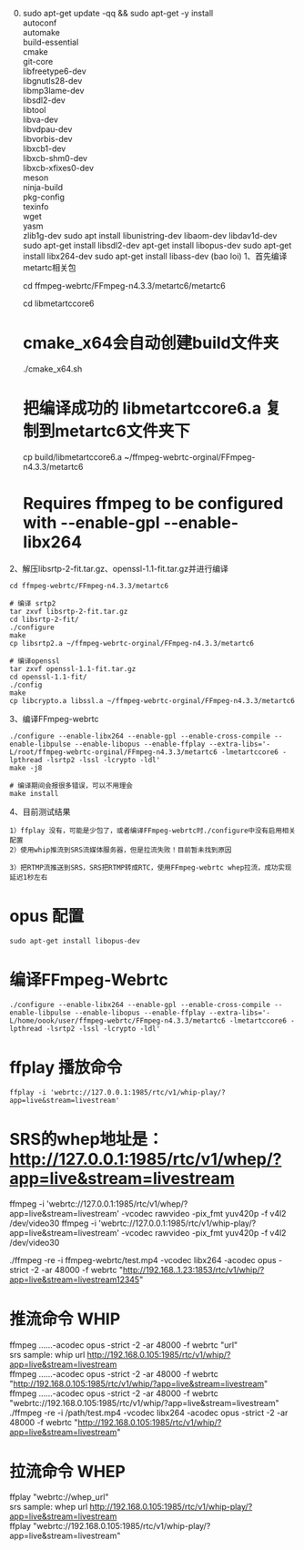 0. sudo apt-get update -qq && sudo apt-get -y install \
  autoconf \
  automake \
  build-essential \
  cmake \
  git-core \
  libfreetype6-dev \
  libgnutls28-dev \
  libmp3lame-dev \
  libsdl2-dev \
  libtool \
  libva-dev \
  libvdpau-dev \
  libvorbis-dev \
  libxcb1-dev \
  libxcb-shm0-dev \
  libxcb-xfixes0-dev \
  meson \
  ninja-build \
  pkg-config \
  texinfo \
  wget \
  yasm \
  zlib1g-dev
sudo apt install libunistring-dev libaom-dev libdav1d-dev
sudo apt-get install libsdl2-dev
   apt-get install libopus-dev
   sudo apt-get install libx264-dev
   sudo apt-get install libass-dev (bao loi)
1、首先编译metartc相关包

    cd ffmpeg-webrtc/FFmpeg-n4.3.3/metartc6/metartc6
    
    cd libmetartccore6
    
    # cmake_x64会自动创建build文件夹
    ./cmake_x64.sh
    
    # 把编译成功的 libmetartccore6.a 复制到metartc6文件夹下
    cp build/libmetartccore6.a ~/ffmpeg-webrtc-orginal/FFmpeg-n4.3.3/metartc6

    # Requires ffmpeg to be configured with --enable-gpl --enable-libx264
    

2、解压libsrtp-2-fit.tar.gz、openssl-1.1-fit.tar.gz并进行编译

    cd ffmpeg-webrtc/FFmpeg-n4.3.3/metartc6
    
    # 编译 srtp2
    tar zxvf libsrtp-2-fit.tar.gz
    cd libsrtp-2-fit/
    ./configure 
    make
    cp libsrtp2.a ~/ffmpeg-webrtc-orginal/FFmpeg-n4.3.3/metartc6
    
    # 编译openssl
    tar zxvf openssl-1.1-fit.tar.gz
    cd openssl-1.1-fit/
    ./config
    make
    cp libcrypto.a libssl.a ~/ffmpeg-webrtc-orginal/FFmpeg-n4.3.3/metartc6

3、编译FFmpeg-webrtc    

   
    ./configure --enable-libx264 --enable-gpl --enable-cross-compile --enable-libpulse --enable-libopus --enable-ffplay --extra-libs='-L/root/ffmpeg-webrtc-orginal/FFmpeg-n4.3.3/metartc6 -lmetartccore6 -lpthread -lsrtp2 -lssl -lcrypto -ldl'
    make -j8
    
    # 编译期间会报很多错误，可以不用理会
    make install

4、目前测试结果

    1）ffplay 没有，可能是少包了，或者编译FFmpeg-webrtc时./configure中没有启用相关配置
    2）使用whip推流到SRS流媒体服务器，但是拉流失败！目前暂未找到原因
    
    3）把RTMP流推送到SRS，SRS把RTMP转成RTC，使用FFmpeg-webrtc whep拉流，成功实现延迟1秒左右
# opus 配置
    sudo apt-get install libopus-dev
    
# 编译FFmpeg-Webrtc
    ./configure --enable-libx264 --enable-gpl --enable-cross-compile --enable-libpulse --enable-libopus --enable-ffplay --extra-libs='-L/home/oook/user/ffmpeg-webrtc/FFmpeg-n4.3.3/metartc6 -lmetartccore6 -lpthread -lsrtp2 -lssl -lcrypto -ldl'

# ffplay 播放命令
    ffplay -i 'webrtc://127.0.0.1:1985/rtc/v1/whip-play/?app=live&stream=livestream'
# SRS的whep地址是：http://127.0.0.1:1985/rtc/v1/whep/?app=live&stream=livestream
ffmpeg -i 'webrtc://127.0.0.1:1985/rtc/v1/whep/?app=live&stream=livestream' -vcodec rawvideo -pix_fmt yuv420p -f v4l2 /dev/video30
ffmpeg -i 'webrtc://127.0.0.1:1985/rtc/v1/whip-play/?app=live&stream=livestream' -vcodec rawvideo -pix_fmt yuv420p -f v4l2 /dev/video30

./ffmpeg -re -i ffmpeg-webrtc/test.mp4 -vcodec libx264 -acodec opus -strict -2 -ar 48000 -f webrtc "http://192.168..1.23:1853/rtc/v1/whip/?app=live&stream=livestream12345"




# 推流命令 WHIP
ffmpeg ......-acodec opus -strict -2 -ar 48000 -f webrtc "url"  
srs sample: whip url http://192.168.0.105:1985/rtc/v1/whip/?app=live&stream=livestream  
ffmpeg ......-acodec opus -strict -2 -ar 48000 -f webrtc "http://192.168.0.105:1985/rtc/v1/whip/?app=live&stream=livestream"  
ffmpeg ......-acodec opus -strict -2 -ar 48000 -f webrtc "webrtc://192.168.0.105:1985/rtc/v1/whip/?app=live&stream=livestream"  
./ffmpeg -re -i /path/test.mp4 -vcodec libx264 -acodec opus -strict -2 -ar 48000 -f webrtc "http://192.168.0.105:1985/rtc/v1/whip/?app=live&stream=livestream"


# 拉流命令 WHEP
ffplay "webrtc://whep_url"  
srs sample: whep url http://192.168.0.105:1985/rtc/v1/whip-play/?app=live&stream=livestream  
ffplay "webrtc://192.168.0.105:1985/rtc/v1/whip-play/?app=live&stream=livestream"  




